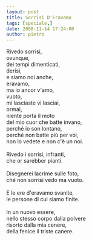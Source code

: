 ```yaml
---
layout: post
title: Sorrisi D'Eravamo
tags: [speciale,]
date: 2008-11-14 17:24:00
author: pietro
---
```

Rivedo sorrisi, <br/>ovunque,<br/>dei tempi dimenticati,<br/>derisi,<br/>e siamo noi anche,<br/>eravamo,<br/>ma io ancor v'amo,<br/>vuoto,<br/>mi lasciaste vi lasciai,<br/>ormai,<br/>niente porta il moto<br/>del mio cuor che batte invano,<br/>perché io son lontano,<br/>perché non batte più per voi,<br/>non lo vedete e non c'è un noi.<br/><br/>Rivedo i sorrisi, infranti,<br/>che or sarebber pianti.<br/><br/>Disegnerei lacrime sulle foto,<br/>ché non sorrisi vedo ma vuoto.<br/><br/>E le ere d'eravamo svanite,<br/>le persone di cui siamo finite.<br/><br/>In un nuovo essere,<br/>nello stesso corpo dalla polvere<br/>risorto dalla mia cenere,<br/>della fenice il triste canere.
